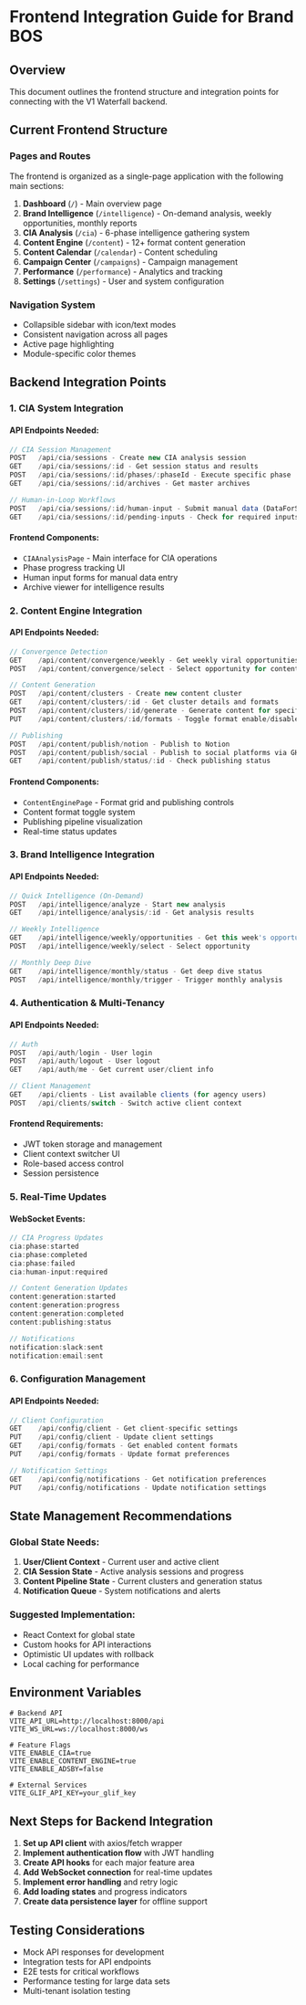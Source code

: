 # Frontend Integration Guide for Brand BOS

## Overview
This document outlines the frontend structure and integration points for connecting with the V1 Waterfall backend.

## Current Frontend Structure

### Pages and Routes
The frontend is organized as a single-page application with the following main sections:

1. **Dashboard** (`/`) - Main overview page
2. **Brand Intelligence** (`/intelligence`) - On-demand analysis, weekly opportunities, monthly reports
3. **CIA Analysis** (`/cia`) - 6-phase intelligence gathering system
4. **Content Engine** (`/content`) - 12+ format content generation
5. **Content Calendar** (`/calendar`) - Content scheduling
6. **Campaign Center** (`/campaigns`) - Campaign management
7. **Performance** (`/performance`) - Analytics and tracking
8. **Settings** (`/settings`) - User and system configuration

### Navigation System
- Collapsible sidebar with icon/text modes
- Consistent navigation across all pages
- Active page highlighting
- Module-specific color themes

## Backend Integration Points

### 1. CIA System Integration

#### API Endpoints Needed:
```typescript
// CIA Session Management
POST   /api/cia/sessions - Create new CIA analysis session
GET    /api/cia/sessions/:id - Get session status and results
POST   /api/cia/sessions/:id/phases/:phaseId - Execute specific phase
GET    /api/cia/sessions/:id/archives - Get master archives

// Human-in-Loop Workflows
POST   /api/cia/sessions/:id/human-input - Submit manual data (DataForSEO, Perplexity)
GET    /api/cia/sessions/:id/pending-inputs - Check for required inputs
```

#### Frontend Components:
- `CIAAnalysisPage` - Main interface for CIA operations
- Phase progress tracking UI
- Human input forms for manual data entry
- Archive viewer for intelligence results

### 2. Content Engine Integration

#### API Endpoints Needed:
```typescript
// Convergence Detection
GET    /api/content/convergence/weekly - Get weekly viral opportunities
POST   /api/content/convergence/select - Select opportunity for content generation

// Content Generation
POST   /api/content/clusters - Create new content cluster
GET    /api/content/clusters/:id - Get cluster details and formats
POST   /api/content/clusters/:id/generate - Generate content for specific formats
PUT    /api/content/clusters/:id/formats - Toggle format enable/disable

// Publishing
POST   /api/content/publish/notion - Publish to Notion
POST   /api/content/publish/social - Publish to social platforms via GHL
GET    /api/content/publish/status/:id - Check publishing status
```

#### Frontend Components:
- `ContentEnginePage` - Format grid and publishing controls
- Content format toggle system
- Publishing pipeline visualization
- Real-time status updates

### 3. Brand Intelligence Integration

#### API Endpoints Needed:
```typescript
// Quick Intelligence (On-Demand)
POST   /api/intelligence/analyze - Start new analysis
GET    /api/intelligence/analysis/:id - Get analysis results

// Weekly Intelligence
GET    /api/intelligence/weekly/opportunities - Get this week's opportunities
POST   /api/intelligence/weekly/select - Select opportunity

// Monthly Deep Dive
GET    /api/intelligence/monthly/status - Get deep dive status
POST   /api/intelligence/monthly/trigger - Trigger monthly analysis
```

### 4. Authentication & Multi-Tenancy

#### API Endpoints Needed:
```typescript
// Auth
POST   /api/auth/login - User login
POST   /api/auth/logout - User logout
GET    /api/auth/me - Get current user/client info

// Client Management
GET    /api/clients - List available clients (for agency users)
POST   /api/clients/switch - Switch active client context
```

#### Frontend Requirements:
- JWT token storage and management
- Client context switcher UI
- Role-based access control
- Session persistence

### 5. Real-Time Updates

#### WebSocket Events:
```typescript
// CIA Progress Updates
cia:phase:started
cia:phase:completed
cia:phase:failed
cia:human-input:required

// Content Generation Updates
content:generation:started
content:generation:progress
content:generation:completed
content:publishing:status

// Notifications
notification:slack:sent
notification:email:sent
```

### 6. Configuration Management

#### API Endpoints Needed:
```typescript
// Client Configuration
GET    /api/config/client - Get client-specific settings
PUT    /api/config/client - Update client settings
GET    /api/config/formats - Get enabled content formats
PUT    /api/config/formats - Update format preferences

// Notification Settings
GET    /api/config/notifications - Get notification preferences
PUT    /api/config/notifications - Update notification settings
```

## State Management Recommendations

### Global State Needs:
1. **User/Client Context** - Current user and active client
2. **CIA Session State** - Active analysis sessions and progress
3. **Content Pipeline State** - Current clusters and generation status
4. **Notification Queue** - System notifications and alerts

### Suggested Implementation:
- React Context for global state
- Custom hooks for API interactions
- Optimistic UI updates with rollback
- Local caching for performance

## Environment Variables

```env
# Backend API
VITE_API_URL=http://localhost:8000/api
VITE_WS_URL=ws://localhost:8000/ws

# Feature Flags
VITE_ENABLE_CIA=true
VITE_ENABLE_CONTENT_ENGINE=true
VITE_ENABLE_ADSBY=false

# External Services
VITE_GLIF_API_KEY=your_glif_key
```

## Next Steps for Backend Integration

1. **Set up API client** with axios/fetch wrapper
2. **Implement authentication flow** with JWT handling
3. **Create API hooks** for each major feature area
4. **Add WebSocket connection** for real-time updates
5. **Implement error handling** and retry logic
6. **Add loading states** and progress indicators
7. **Create data persistence layer** for offline support

## Testing Considerations

- Mock API responses for development
- Integration tests for API endpoints
- E2E tests for critical workflows
- Performance testing for large data sets
- Multi-tenant isolation testing